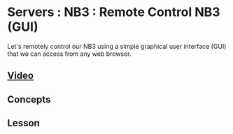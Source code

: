 # Servers : NB3 : Remote Control NB3 (GUI)
Let's remotely control our NB3 using a simple graphical user interface (GUI) that we can access from any web browser.

## [Video]()

## Concepts

## Lesson
